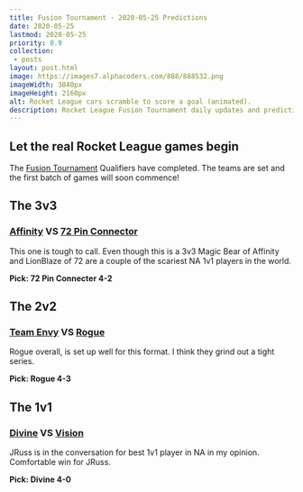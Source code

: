 ```yaml
---
title: Fusion Tournament - 2020-05-25 Predictions
date: 2020-05-25
lastmod: 2020-05-25
priority: 0.9
collection: 
 - posts
layout: post.html
image: https://images7.alphacoders.com/888/888532.png
imageWidth: 3840px
imageHeight: 2160px
alt: Rocket League cars scramble to score a goal (animated).
description: Rocket League Fusion Tournament daily updates and predictions day 1 2020.
---
```


## Let the real Rocket League games begin

The [Fusion Tournament](https://fusion-rl.com/) Qualifiers have completed. The teams are set and the first batch of games will soon commence!

## The 3v3

### [Affinity](https://liquipedia.net/rocketleague/Affinity) VS [72 Pin Connector](https://liquipedia.net/rocketleague/72_Pin_Connector)

This one is tough to call.  Even though this is a 3v3 Magic Bear of Affinity and LionBlaze of 72 are a couple of the scariest NA 1v1 players in the world.

**Pick: 72 Pin Connecter 4-2**

## The 2v2

### [Team Envy](https://liquipedia.net/rocketleague/Team_Envy) VS [Rogue](https://liquipedia.net/rocketleague/Rogue)

Rogue overall, is set up well for this format.  I think they grind out a tight series.

**Pick: Rogue 4-3**

## The 1v1

### [Divine](https://liquipedia.net/rocketleague/Divine) VS [Vision](https://liquipedia.net/rocketleague/Vision)

JRuss is in the conversation for best 1v1 player in NA in my opinion.  Comfortable win for JRuss.

**Pick: Divine 4-0**